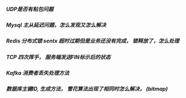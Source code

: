 ##### UDP是否有粘包问题

##### Mysql 主从延迟问题，怎么发现又怎么解决

##### Redis 分布式锁 sentx 超时过期但是业务还没有完成， 锁释放了，怎么处理

##### TCP 四次挥手， 服务端发送FIN标示后的状态 

##### Kafka 消费者丢失处理方法

##### 数据库主键ID, 生成方法， 雪花算法出现了相同时怎么解决， (bitmap)